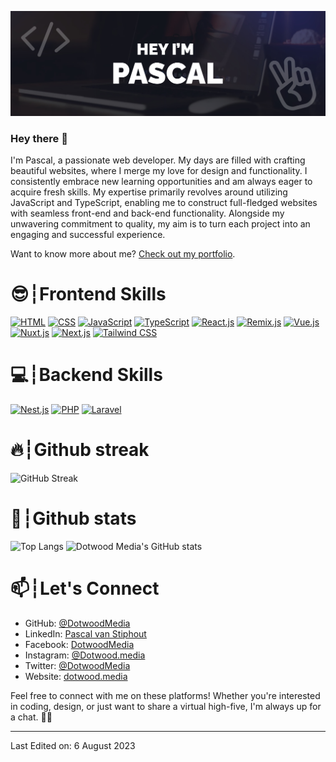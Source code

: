 ![Header](./GitHubHeader.jpg)

### Hey there 👋 <br />
I'm Pascal, a passionate web developer. My days are filled with crafting beautiful websites, where I merge my love for design and functionality. I consistently embrace new learning opportunities and am always eager to acquire fresh skills. My expertise primarily revolves around utilizing JavaScript and TypeScript, enabling me to construct full-fledged websites with seamless front-end and back-end functionality. Alongside my unwavering commitment to quality, my aim is to turn each project into an engaging and successful experience.

Want to know more about me? [Check out my portfolio](https://dotwood.media/portfolio).

# 😎┆Frontend Skills
[![HTML](https://img.shields.io/badge/-HTML-E34F26?style=for-the-badge&logo=html5&logoColor=white)](https://www.w3.org/TR/html52/)
[![CSS](https://img.shields.io/badge/-CSS-1572B6?style=for-the-badge&logo=css3&logoColor=white)](https://www.w3.org/Style/CSS/)
[![JavaScript](https://img.shields.io/badge/-JavaScript-F7DF1E?style=for-the-badge&logo=javascript&logoColor=black)](https://developer.mozilla.org/en-US/docs/Web/JavaScript)
[![TypeScript](https://img.shields.io/badge/-TypeScript-3178C6?style=for-the-badge&logo=typescript&logoColor=white)](https://www.typescriptlang.org/)
[![React.js](https://img.shields.io/badge/-React.js-61DAFB?style=for-the-badge&logo=react&logoColor=black)](https://reactjs.org/)
[![Remix.js](https://img.shields.io/badge/-Remix.js-7E63F3?style=for-the-badge&logo=remix&logoColor=white)](https://remix.run/)
[![Vue.js](https://img.shields.io/badge/-Vue.js-4FC08D?style=for-the-badge&logo=vue.js&logoColor=white)](https://vuejs.org/)
[![Nuxt.js](https://img.shields.io/badge/-Nuxt.js-00C58E?style=for-the-badge&logo=nuxt.js&logoColor=white)](https://nuxtjs.org/)
[![Next.js](https://img.shields.io/badge/-Next.js-000000?style=for-the-badge&logo=next.js&logoColor=white)](https://nextjs.org/)
[![Tailwind CSS](https://img.shields.io/badge/-Tailwind_CSS-38B2AC?style=for-the-badge&logo=tailwind-css&logoColor=white)](https://tailwindcss.com/)

# 💻┆Backend Skills
[![Nest.js](https://img.shields.io/badge/-Nest.js-E0234E?style=for-the-badge&logo=nestjs&logoColor=white)](https://nestjs.com/)
[![PHP](https://img.shields.io/badge/-PHP-777BB4?style=for-the-badge&logo=php&logoColor=white)](https://www.php.net/)
[![Laravel](https://img.shields.io/badge/-Laravel-FF2D20?style=for-the-badge&logo=laravel&logoColor=white)](https://laravel.com/)

# 🔥┆Github streak
![GitHub Streak](https://streak-stats.demolab.com?user=DotwoodMedia&theme=dark&hide_border=true)

# 🚀┆Github stats
![Top Langs](https://github-readme-stats-dotwoodmedia.vercel.app/api/top-langs/?username=dotwoodmedia&theme=github_dark)
![Dotwood Media's GitHub stats](https://github-readme-stats-dotwoodmedia.vercel.app/api?username=dotwoodmedia&show_icons=true&theme=github_dark)

# 📫┆Let's Connect

- GitHub: [@DotwoodMedia](https://github.com/DotwoodMedia)
- LinkedIn: [Pascal van Stiphout](https://www.linkedin.com/in/pascal-van-stiphout)
- Facebook: [DotwoodMedia](https://www.facebook.com/DotwoodMedia)
- Instagram: [@Dotwood.media](https://www.instagram.com/Dotwood.media)
- Twitter: [@DotwoodMedia](https://twitter.com/DotwoodMedia)
- Website: [dotwood.media](https://dotwood.media/)

Feel free to connect with me on these platforms! Whether you're interested in coding, design, or just want to share a virtual high-five, I'm always up for a chat. 🤝🚀

-----
Last Edited on: 6 August 2023
